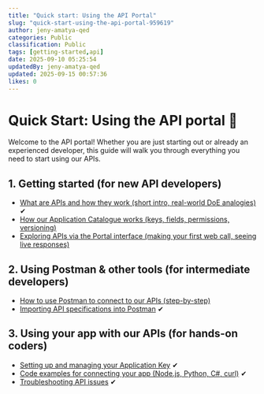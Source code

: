 ```yaml
---
title: "Quick start: Using the API Portal"
slug: "quick-start-using-the-api-portal-959619"
author: jeny-amatya-qed
categories: Public
classification: Public
tags: [getting-started,api]
date: 2025-09-10 05:25:54 
updatedBy: jeny-amatya-qed
updated: 2025-09-15 00:57:36 
likes: 0
---
```


# Quick Start: Using the API portal 🚀 

Welcome to the API portal! Whether you are just starting out or already an experienced developer, this guide will walk you through everything you need to start using our APIs.

## 1. Getting started (for new API developers)
- [What are APIs and how they work (short intro, real-world DoE analogies)](/public/what-apis-are-and-how-they-work-b71085/) ✔
- [How our Application Catalogue works (keys, fields, permissions, versioning)](/public/how-our-application-catalogue-works-0737f7/)
- [Exploring APIs via the Portal interface (making your first web call, seeing live responses)](/public/exploring-apis-via-the-portal-interface-22ac86/)

## 2. Using Postman & other tools (for intermediate developers)
- [How to use Postman to connect to our APIs (step-by-step)](/public/how-to-use-postman-to-connect-to-our-apis-e4b947/)
- [Importing API specifications into Postman](/public/importing-endpoints-via-openapi-download-d37897/) ✔

## 3. Using your app with our APIs (for hands-on coders)
- [Setting up and managing your Application Key](/public/setting-up-and-managing-your-application-key-57837c/) ✔
- [Code examples for connecting your app (Node.js, Python, C#, curl)](/public/code-examples-of-connecting-your-app-661a99/) ✔
- [Troubleshooting API issues](/public/troubleshooting-api-issues-1121da/) ✔